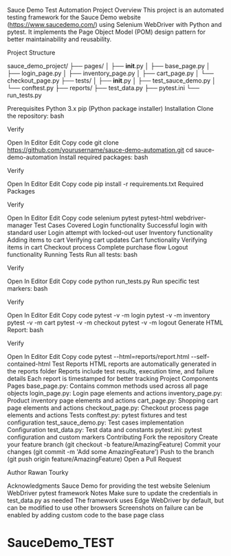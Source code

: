 Sauce Demo Test Automation Project
Overview
This project is an automated testing framework for the Sauce Demo website (https://www.saucedemo.com/) using Selenium WebDriver with Python and pytest. It implements the Page Object Model (POM) design pattern for better maintainability and reusability.

Project Structure

sauce_demo_project/
├── pages/
│   ├── __init__.py
│   ├── base_page.py
│   ├── login_page.py
│   ├── inventory_page.py
│   ├── cart_page.py
│   └── checkout_page.py
├── tests/
│   ├── __init__.py
│   ├── test_sauce_demo.py
│   └── conftest.py
├── reports/
├── test_data.py
├── pytest.ini
└── run_tests.py

Prerequisites
Python 3.x
pip (Python package installer)
Installation
Clone the repository:
bash

Verify

Open In Editor
Edit
Copy code
git clone https://github.com/yourusername/sauce-demo-automation.git
cd sauce-demo-automation
Install required packages:
bash

Verify

Open In Editor
Edit
Copy code
pip install -r requirements.txt
Required Packages

Verify

Open In Editor
Edit
Copy code
selenium
pytest
pytest-html
webdriver-manager
Test Cases Covered
Login functionality
Successful login with standard user
Login attempt with locked-out user
Inventory functionality
Adding items to cart
Verifying cart updates
Cart functionality
Verifying items in cart
Checkout process
Complete purchase flow
Logout functionality
Running Tests
Run all tests:
bash

Verify

Open In Editor
Edit
Copy code
python run_tests.py
Run specific test markers:
bash

Verify

Open In Editor
Edit
Copy code
pytest -v -m login
pytest -v -m inventory
pytest -v -m cart
pytest -v -m checkout
pytest -v -m logout
Generate HTML Report:
bash

Verify

Open In Editor
Edit
Copy code
pytest --html=reports/report.html --self-contained-html
Test Reports
HTML reports are automatically generated in the reports folder
Reports include test results, execution time, and failure details
Each report is timestamped for better tracking
Project Components
Pages
base_page.py: Contains common methods used across all page objects
login_page.py: Login page elements and actions
inventory_page.py: Product inventory page elements and actions
cart_page.py: Shopping cart page elements and actions
checkout_page.py: Checkout process page elements and actions
Tests
conftest.py: pytest fixtures and test configuration
test_sauce_demo.py: Test cases implementation
Configuration
test_data.py: Test data and constants
pytest.ini: pytest configuration and custom markers
Contributing
Fork the repository
Create your feature branch (git checkout -b feature/AmazingFeature)
Commit your changes (git commit -m 'Add some AmazingFeature')
Push to the branch (git push origin feature/AmazingFeature)
Open a Pull Request

Author
Rawan Tourky

Acknowledgments
Sauce Demo for providing the test website
Selenium WebDriver
pytest framework
Notes
Make sure to update the credentials in test_data.py as needed
The framework uses Edge WebDriver by default, but can be modified to use other browsers
Screenshots on failure can be enabled by adding custom code to the base page class
# SauceDemo_TEST
